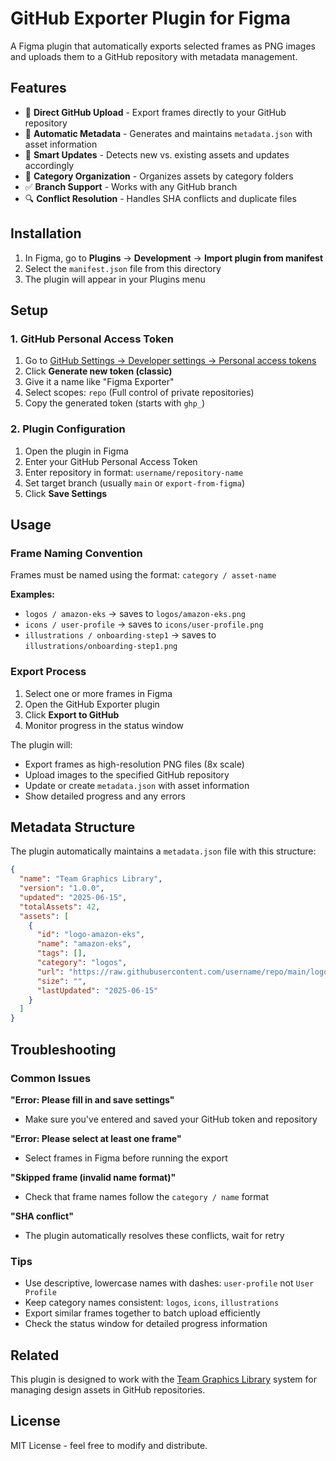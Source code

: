 # GitHub Exporter Plugin for Figma

A Figma plugin that automatically exports selected frames as PNG images and uploads them to a GitHub repository with metadata management.

## Features

- 🚀 **Direct GitHub Upload** - Export frames directly to your GitHub repository
- 📝 **Automatic Metadata** - Generates and maintains `metadata.json` with asset information
- 🔄 **Smart Updates** - Detects new vs. existing assets and updates accordingly
- 📁 **Category Organization** - Organizes assets by category folders
- ✅ **Branch Support** - Works with any GitHub branch
- 🔍 **Conflict Resolution** - Handles SHA conflicts and duplicate files

## Installation

1. In Figma, go to **Plugins** → **Development** → **Import plugin from manifest**
2. Select the `manifest.json` file from this directory
3. The plugin will appear in your Plugins menu

## Setup

### 1. GitHub Personal Access Token

1. Go to [GitHub Settings → Developer settings → Personal access tokens](https://github.com/settings/tokens)
2. Click **Generate new token (classic)**
3. Give it a name like "Figma Exporter"
4. Select scopes: `repo` (Full control of private repositories)
5. Copy the generated token (starts with `ghp_`)

### 2. Plugin Configuration

1. Open the plugin in Figma
2. Enter your GitHub Personal Access Token
3. Enter repository in format: `username/repository-name`
4. Set target branch (usually `main` or `export-from-figma`)
5. Click **Save Settings**

## Usage

### Frame Naming Convention

Frames must be named using the format: `category / asset-name`

**Examples:**
- `logos / amazon-eks` → saves to `logos/amazon-eks.png`
- `icons / user-profile` → saves to `icons/user-profile.png`
- `illustrations / onboarding-step1` → saves to `illustrations/onboarding-step1.png`

### Export Process

1. Select one or more frames in Figma
2. Open the GitHub Exporter plugin
3. Click **Export to GitHub**
4. Monitor progress in the status window

The plugin will:
- Export frames as high-resolution PNG files (8x scale)
- Upload images to the specified GitHub repository
- Update or create `metadata.json` with asset information
- Show detailed progress and any errors

## Metadata Structure

The plugin automatically maintains a `metadata.json` file with this structure:

```json
{
  "name": "Team Graphics Library",
  "version": "1.0.0",
  "updated": "2025-06-15",
  "totalAssets": 42,
  "assets": [
    {
      "id": "logo-amazon-eks",
      "name": "amazon-eks",
      "tags": [],
      "category": "logos",
      "url": "https://raw.githubusercontent.com/username/repo/main/logos/amazon-eks.png",
      "size": "",
      "lastUpdated": "2025-06-15"
    }
  ]
}
```

## Troubleshooting

### Common Issues

**"Error: Please fill in and save settings"**
- Make sure you've entered and saved your GitHub token and repository

**"Error: Please select at least one frame"**
- Select frames in Figma before running the export

**"Skipped frame (invalid name format)"**
- Check that frame names follow the `category / name` format

**"SHA conflict"**
- The plugin automatically resolves these conflicts, wait for retry

### Tips

- Use descriptive, lowercase names with dashes: `user-profile` not `User Profile`
- Keep category names consistent: `logos`, `icons`, `illustrations`
- Export similar frames together to batch upload efficiently
- Check the status window for detailed progress information

## Related

This plugin is designed to work with the [Team Graphics Library](.../README.md) system for managing design assets in GitHub repositories.

## License

MIT License - feel free to modify and distribute.
